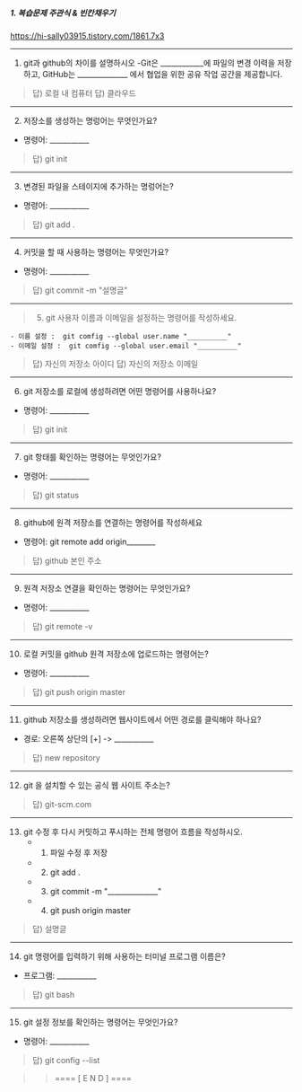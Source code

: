 
##### 1. 복습문제  주관식 & 빈칸채우기 #####

https://hi-sally03915.tistory.com/1861.7x3

---
1. git과 github의 차이를 설명하시오
    -Git은 ____________에 파일의 변경 이력을 저장하고, 
    GitHub는 ______________ 에서 협업을 위한 공유 작업 공간을 제공합니다.

> 답) 로컬 내 컴퓨터
> 답) 클라우드

---
2. 저장소를 생성하는 명렁어는 무엇인가요?
 - 명령어: ___________

> 답) git init

---
3. 변경된 파일을 스테이지에 추가하는 명렁어는?
 - 명령어: ___________

> 답) git add . 

---
4. 커밋을 할 때 사용하는 명령어는 무엇인가요?
 - 명령어: ___________

> 답) git commit -m "설명글" 

---
> 5. git 사용자 이름과 이메일을 설정하는 명령어를 작성하세요.

    - 이름 설정 :  git comfig --global user.name "__________"
    - 이메일 설정 :  git comfig --global user.email "__________"

> 답) 자신의 저장소 아이디
> 답) 자신의 저장소 이메일

---
6. git 저장소를 로컬에 생성하려면 어떤 명령어를 사용하나요?
 - 명령어: ___________

> 답) git init

---
7. git 항태를 확인하는 명령어는 무엇인가요?
 - 명령어: ___________

> 답) git status

---
8. github에 원격 저장소를 연결하는 명령어를 작성하세요
 - 명령어: git remote add origin________

> 답) github 본인 주소

---
9. 원격 저장소 연결을 확인하는 명령어는 무엇인가요?
 - 명령어: ___________

> 답) git remote -v

---
10. 로컬 커밋을 github 원격 저장소에 업로드하는 명령어는?
 - 명령어: ___________

> 답) git push origin master

---
11. github 저장소를 생성하려면 웹사이트에서 어떤 경로를 클릭해야 하나요?
 - 경로: 오른쪽 상단의 [+] -> ___________

> 답) new repository

---
12. git 을 설치할 수 있는 공식 웹 사이트 주소는?

> 답) git-scm.com

---
13. git 수정 후 다시 커밋하고 푸시하는 전체 명령어 흐름을 작성하시오.
    - 1) 파일 수정 후 저장
    - 2) git add .
    - 3) git commit -m "______________"
    - 4) git push origin master

> 답) 설명글

---
14. git 명령어를 입력하기 위해 사용하는 터미널 프로그램 이름은?
 - 프로그램: ___________

> 답) git bash

---
15. git 설정 정보를 확인하는 명령어는 무엇인가요?
 - 명령어: ___________

> 답) git config --list

>> ==== [ E N D ] ====
